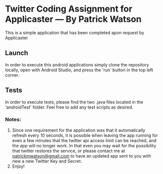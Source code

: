 # Twitter Coding Assignment for Applicaster &mdash; By Patrick Watson

This is a simple application that has been completed apon request by Applicaster

## Launch 

In order to execute this android applications simply clone the repository locally, open with Android Studio, and press the 'run' button in the top left corner.

## Tests

In order to execute tests, please find the two .java files located in the 'androidTest' folder. Feel free to add any test scripts as desired.

### Notes:
1. Since one requirement for the application was that it automatically refresh every 10 seconds, it is possible when leaving the app running for even a few minutes that the twitter api access limit can be reached, and the app will no longer work. In that even you may wait for the possibility that twitter restores the service, or please contact me at patrickmwatson@gmail.com to have an updated app sent to you with new a new Twitter Key and Secret.
2. Enjoy!

 
